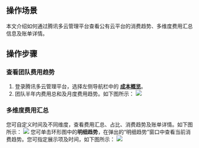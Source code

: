 ## 操作场景
本文介绍如何通过腾讯多云管理平台查看公有云平台的消费趋势、多维度费用汇总信息及账单详情。


## 操作步骤


### 查看团队费用趋势

1. 登录腾讯多云管理平台，选择左侧导航栏中的 **[成本概览](https://cmp.tencent.cn/cost)**。
2. 团队半年内费用总和及月度费用趋势。如下图所示：
![](https://qcloudimg.tencent-cloud.cn/raw/28fce7cd0538f79240ace725d8bf888f.png)


### 多维度费用汇总
您可自定义时间及不同维度，查看费用汇总、占比、消费趋势及账单详情。如下图所示：
![](https://qcloudimg.tencent-cloud.cn/raw/9e50aaf3df172aaaf28db884abdd3496.png)
您可单击环形图中的**明细趋势**，在弹出的“明细趋势”窗口中查看当前消费趋势。您可指定展示项及时间，如下图所示：
![](https://qcloudimg.tencent-cloud.cn/raw/b6966bca89438aa10a15238148c28f16.png)
 
